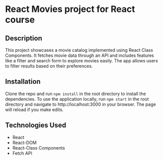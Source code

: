# React Movies project for React course

## Description
This project showcases a movie catalog implemented using React Class Components. It fetches movie data through an API and includes features like a filter and search form to explore movies easily. The app allows users to filter results based on their preferences.

## Installation
Clone the repo and run `npm install` in the root directory to install the dependencies. To use the application locally, run `npm start` in the root directory and navigate to http://localhost:3000 in your browser. The page will reload if you make edits.

## Technologies Used

* React
* React-DOM
* React-Class Components
* Fetch API